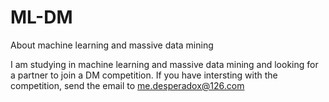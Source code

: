 # ML-DM
About machine learning and massive data mining

I am studying in machine learning and massive data mining and looking for a partner to join a DM competition.
If you have intersting with the competition, send the email to me.desperadox@126.com
